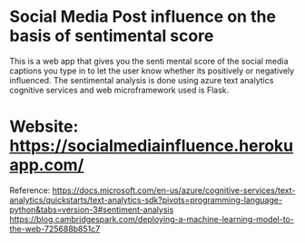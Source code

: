 # Social Media Post influence on the basis of sentimental score
This is a web app that gives you the senti mental score of the social media captions you type in to let the user know whether its positively or negatively influenced. The sentimental analysis is done using azure text analytics cognitive services and web microframework used is Flask.
# Website: https://socialmediainfluence.herokuapp.com/
Reference: 
https://docs.microsoft.com/en-us/azure/cognitive-services/text-analytics/quickstarts/text-analytics-sdk?pivots=programming-language-python&tabs=version-3#sentiment-analysis
https://blog.cambridgespark.com/deploying-a-machine-learning-model-to-the-web-725688b851c7
